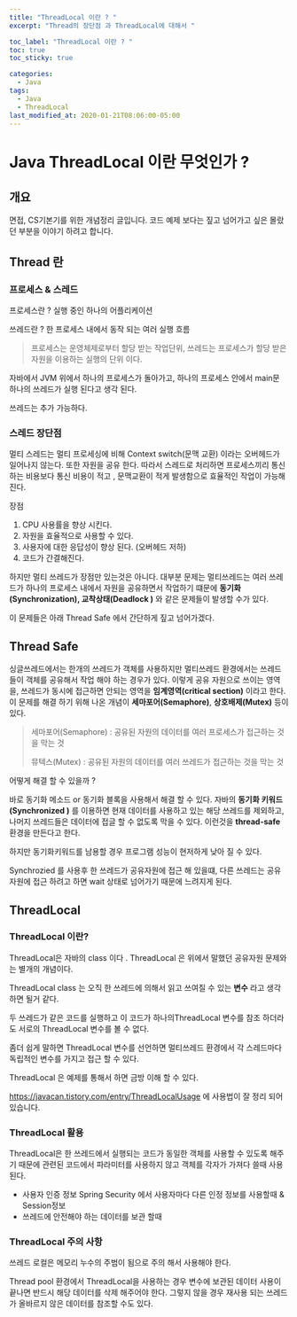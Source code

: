 ```yaml
---
title: "ThreadLocal 이란 ? "
excerpt: "Thread의 장단점 과 ThreadLocal에 대해서 "

toc_label: "ThreadLocal 이란 ? "
toc: true
toc_sticky: true

categories:
  - Java
tags:
  - Java
  - ThreadLocal
last_modified_at: 2020-01-21T08:06:00-05:00
---
```


# Java ThreadLocal 이란 무엇인가 ?

## 개요

면접, CS기본기를 위한 개념정리 글입니다. 코드 예제 보다는 짚고 넘어가고 싶은 몰랐던 부분을 이야기 하려고 합니다.

## Thread 란

### 프로세스 & 스레드

프로세스란 ? 실행 중인 하나의 어플리케이션

쓰레드란 ? 한 프로세스 내에서 동작 되는 여러 실행 흐름

> 프로세스는 운영체제로부터 할당 받는 작업단위, 쓰레드는 프로세스가 할당 받은 자원을 이용하는 실행의 단위 이다.

자바에서 JVM 위에서 하나의 프로세스가 돌아가고, 하나의 프로세스 안에서 main문 하나의 쓰레드가 실행 된다고 생각 된다.

쓰레드는 추가 가능하다.

### 스레드 장단점

멀티 스레드는 멀티 프로세싱에 비해 Context switch(문맥 교환) 이라는 오버헤드가 일어나지 않는다. 또한 자원을 공유 한다. 따라서 스레드로 처리하면 프로세스끼리 통신하는 비용보다 통신 비용이 적고 , 문맥교환이 적게 발생함으로 효율적인 작업이 가능해진다.

장점

1. CPU 사용률을 향상 시킨다.
2. 자원을 효율적으로 사용할 수 있다.
3. 사용자에 대한 응답성이 향상 된다. (오버헤드 저하)
4. 코드가 간결해진다.

하지만 멀티 쓰레드가 장점만 있는것은 아니다. 대부분 문제는 멀티쓰레드는 여러 쓰레드가 하나의 프로세스 내에서 자원을 공유하면서 작업하기 떄문에 **동기화(Synchronization), 교착상태(Deadlock )** 와 같은 문제들이 발생할 수가 있다.

이 문제들은 아래 Thread Safe 에서 간단하게 짚고 넘어가겠다.

## Thread Safe

싱글쓰레드에서는 한개의 쓰레드가 객체를 사용하지만 멀티쓰레드 환경에서는 쓰레드들이 객체를 공유해서 작업 해야 하는 경우가 있다. 이렇게 공유 자원으로 쓰이는 영역을, 쓰레드가 동시에 접근하면 안되는 영역을 **임계영역(critical section)** 이라고 한다. 이 문제를 해결 하기 위해 나온 개념이 **세마포어(Semaphore)**, **상호배제(Mutex)** 등이 있다.

> 세마포어(Semaphore) : 공유된 자원의 데이터를 여러 프로세스가 접근하는 것을 막는 것
>
> 뮤텍스(Mutex) : 공유된 자원의 데이터를 여러 쓰레드가 접근하는 것을 막는 것

어떻게 해결 할 수 있을까 ?

바로 동기화 메소드 or 동기화 블록을 사용해서 해결 할 수 있다. 자바의 **동기화 키워드 (Synchronized )** 를 이용하면 현재 데이터를 사용하고 있는 해당 쓰레드를 제외하고, 나머지 쓰레드들은 데이터에 접글 할 수 없도록 막을 수 있다. 이런것을 **thread-safe** 환경을 만든다고 한다.

하지만 동기화키워드를 남용할 경우 프로그램 성능이 현저하게 낮아 질 수 있다.

Synchrozied 를 사용후 한 쓰레드가 공유자원에 접근 해 있을떄, 다른 쓰레드는 공유 자원에 접근 하려고 하면 wait 상태로 넘어가기 때문에 느려지게 된다.

## ThreadLocal

### ThreadLocal 이란?

ThreadLocal은 자바의 class 이다 . ThreadLocal 은 위에서 말했던 공유자원 문제와는 별개의 개념이다.

ThreadLocal class 는 오직 한 쓰레드에 의해서 읽고 쓰여질 수 있는 **변수** 라고 생각 하면 될거 같다.

두 쓰레드가 같은 코드를 실행하고 이 코드가 하나의ThreadLocal 변수를 참조 하더라도 서로의 ThreadLocal 변수를 볼 수 없다.

좀더 쉽게 말하면 ThreadLocal 변수를 선언하면 멀티쓰레드 환경에서 각 스레드마다 독립적인 변수를 가지고 접근 할 수 있다.

ThreadLocal 은 예제를 통해서 하면 금방 이해 할 수 있다.

<https://javacan.tistory.com/entry/ThreadLocalUsage> 에 사용법이 잘 정리 되어 있습니다.

### ThreadLocal 활용

ThreadLocal은 한 쓰레드에서 실행되는 코드가 동일한 객체를 사용할 수 있도록 해주기 때문에 관련된 코드에서 파라미터를 사용하지 않고 객체를 각자가 가져다 쓸때 사용 된다.

- 사용자 인증 정보 Spring Security 에서 사용자마다 다른 인정 정보를 사용할때 & Session정보
- 쓰레드에 안전해야 하는 데이터를 보관 할때

### ThreadLocal 주의 사항

쓰레드 로컬은 메모리 누수의 주범이 됨으로 주의 해서 사용해야 한다.

Thread pool 환경에서 ThreadLocal을 사용하는 경우 변수에 보관된 데이터 사용이 끝나면 반드시 해당 데이터를 삭제 해주어야 한다. 그렇지 않을 경우 재사용 되는 쓰레드가 올바르지 않은 데이터를 참조할 수도 있다.
